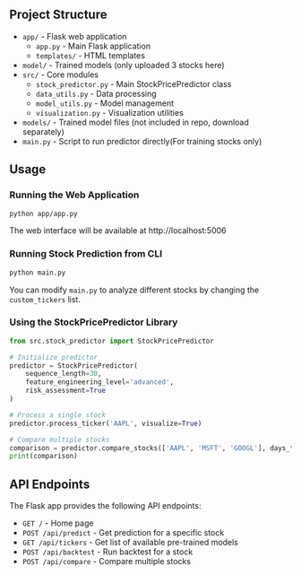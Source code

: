 

## Project Structure

- `app/` - Flask web application
  - `app.py` - Main Flask application
  - `templates/` - HTML templates
- `model/` - Trained models (only uploaded 3 stocks here)
- `src/` - Core modules
  - `stock_predictor.py` - Main StockPricePredictor class
  - `data_utils.py` - Data processing
  - `model_utils.py` - Model management
  - `visualization.py` - Visualization utilities
- `models/` - Trained model files (not included in repo, download separately)
- `main.py` - Script to run predictor directly(For training stocks only) 



## Usage

### Running the Web Application

```bash
python app/app.py
```

The web interface will be available at http://localhost:5006

### Running Stock Prediction from CLI

```bash
python main.py
```

You can modify `main.py` to analyze different stocks by changing the `custom_tickers` list.

### Using the StockPricePredictor Library

```python
from src.stock_predictor import StockPricePredictor

# Initialize predictor
predictor = StockPricePredictor(
    sequence_length=30,
    feature_engineering_level='advanced',
    risk_assessment=True
)

# Process a single stock
predictor.process_ticker('AAPL', visualize=True)

# Compare multiple stocks
comparison = predictor.compare_stocks(['AAPL', 'MSFT', 'GOOGL'], days_to_predict=30)
print(comparison)
```

## API Endpoints

The Flask app provides the following API endpoints:

- `GET /` - Home page
- `POST /api/predict` - Get prediction for a specific stock
- `GET /api/tickers` - Get list of available pre-trained models
- `POST /api/backtest` - Run backtest for a stock
- `POST /api/compare` - Compare multiple stocks
